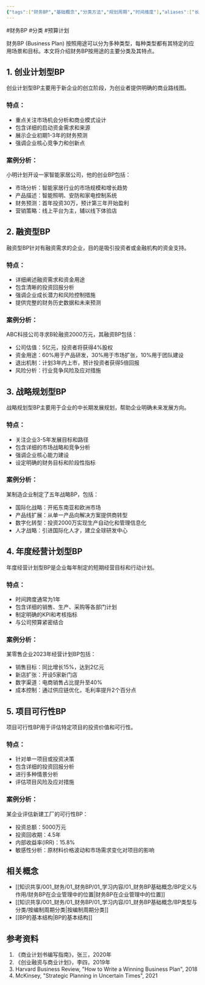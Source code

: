 ```yaml
---
{"tags":["财务BP","基础概念","分类方法","规划周期","时间维度"],"aliases":["长短期BP分类","BP周期分类"],"cssclass":"content","dg-publish":true,"dg-home":false,"permalink":"/知识共享/001_财务/01_财务BP/01_学习内容/01_财务BP基础概念/BP类型与分类/按用途分类/","dgPassFrontmatter":true}
---
```




#财务BP #分类 #预算计划

财务BP (Business Plan) 按照用途可以分为多种类型，每种类型都有其特定的应用场景和目标。本文将介绍财务BP按用途的主要分类及其特点。

## 1. 创业计划型BP

创业计划型BP主要用于新企业的创立阶段，为创业者提供明确的商业路线图。

### 特点：
- 重点关注市场机会分析和商业模式设计
- 包含详细的启动资金需求和来源
- 展示企业初期1-3年的财务预测
- 强调企业核心竞争力和创新点

### 案例分析：
小明计划开设一家智能家居公司，他的创业BP包括：
- 市场分析：智能家居行业的市场规模和增长趋势
- 产品描述：智能照明、安防和家电控制系统
- 财务预测：首年投资30万，预计第三年开始盈利
- 营销策略：线上平台为主，辅以线下体验店

## 2. 融资型BP

融资型BP针对有融资需求的企业，目的是吸引投资者或金融机构的资金支持。

### 特点：
- 详细阐述融资需求和资金用途
- 包含清晰的投资回报分析
- 强调企业成长潜力和风险控制措施
- 提供完整的财务历史数据和未来预测

### 案例分析：
ABC科技公司寻求B轮融资2000万元，其融资BP包括：
- 公司估值：5亿元，投资者将获得4%股权
- 资金用途：60%用于产品研发，30%用于市场扩张，10%用于团队建设
- 退出机制：计划3年内上市，预计投资者获得5倍回报
- 风险分析：行业竞争风险及应对措施

## 3. 战略规划型BP

战略规划型BP主要用于企业的中长期发展规划，帮助企业明确未来发展方向。

### 特点：
- 关注企业3-5年发展目标和路径
- 包含详细的市场战略和竞争分析
- 强调企业核心能力建设
- 设定明确的财务目标和阶段性指标

### 案例分析：
某制造企业制定了五年战略BP，包括：
- 国际化战略：开拓东南亚和欧洲市场
- 产品线扩展：从单一产品向解决方案提供商转型
- 数字化转型：投资2000万实现生产自动化和管理信息化
- 人才战略：引进国际化人才，建立全球研发中心

## 4. 年度经营计划型BP

年度经营计划型BP是企业每年制定的短期经营目标和行动计划。

### 特点：
- 时间跨度通常为1年
- 包含详细的销售、生产、采购等各部门计划
- 制定明确的KPI和考核指标
- 与公司预算紧密结合

### 案例分析：
某零售企业2023年经营计划BP包括：
- 销售目标：同比增长15%，达到2亿元
- 新店扩张：开设5家新门店
- 数字渠道：电商销售占比提升至40%
- 成本控制：通过供应链优化，毛利率提升2个百分点

## 5. 项目可行性BP

项目可行性BP用于评估特定项目的投资价值和可行性。

### 特点：
- 针对单一项目或投资决策
- 包含详细的投资回报分析
- 进行多种情景分析
- 评估项目风险及应对措施

### 案例分析：
某企业评估新建工厂的可行性BP：
- 投资总额：5000万元
- 投资回收期：4.5年
- 内部收益率(IRR)：15.8%
- 敏感性分析：原材料价格波动和市场需求变化对项目的影响

## 相关概念

- [[知识共享/001_财务/01_财务BP/01_学习内容/01_财务BP基础概念/BP定义与作用/财务BP在企业管理中的位置\|财务BP在企业管理中的位置]]
- [[知识共享/001_财务/01_财务BP/01_学习内容/01_财务BP基础概念/BP类型与分类/按编制周期分类\|按编制周期分类]]
- [[BP的基本结构\|BP的基本结构]]

## 参考资料

1. 《商业计划书编写指南》，张三，2020年
2. 《创业融资与商业计划》，李四，2019年
3. Harvard Business Review, "How to Write a Winning Business Plan", 2018
4. McKinsey, "Strategic Planning in Uncertain Times", 2021 